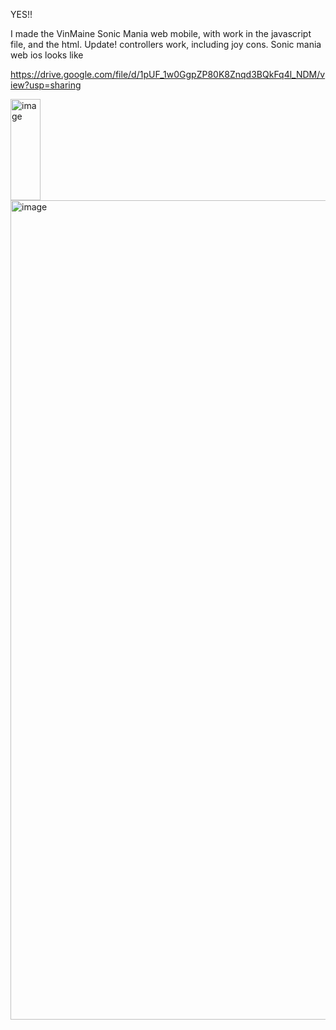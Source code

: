 YES!! 

I made the VinMaine Sonic Mania web mobile, with work in the javascript file, and the html.
Update! controllers work, including joy cons.
Sonic mania web ios looks like

https://drive.google.com/file/d/1pUF_1w0GgpZP80K8Znqd3BQkFq4l_NDM/view?usp=sharing

<img width="48" height="162" alt="image" src="https://github.com/user-attachments/assets/9bfc9a21-04c3-42b6-ba6c-5b9512d0b51c" />

<img width="2385" height="1311" alt="image" src="https://github.com/user-attachments/assets/0b0b933b-c264-494a-95ef-b6d2b6ace8d2" />


